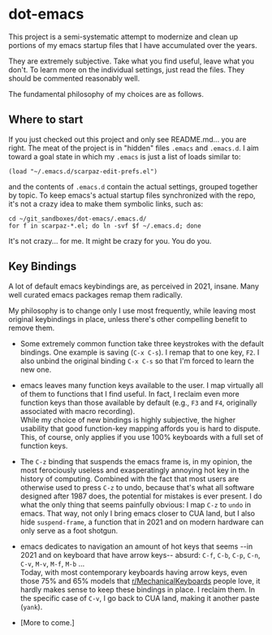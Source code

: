 dot-emacs
=========

This project is a semi-systematic attempt to modernize and clean up portions of my emacs startup
files that I have accumulated over the years.

They are extremely subjective. Take what you find useful, leave what you don't.
To learn more on the individual settings, just read the files. 
They should be commented reasonably well.

The fundamental philosophy of my choices are as follows.


Where to start
--------------

If you just checked out this project and only see README.md... you are right.
The meat of the project is in "hidden" files `.emacs` and `.emacs.d`.
I aim toward a goal state in which my `.emacs` is just a list of loads similar to:

    (load "~/.emacs.d/scarpaz-edit-prefs.el")

and the contents of `.emacs.d` contain the actual settings, grouped together by topic.
To keep emacs's actual startup files synchronized with the repo, it's not a crazy idea to 
make them symbolic links, such as:

    cd ~/git_sandboxes/dot-emacs/.emacs.d/
    for f in scarpaz-*.el; do ln -svf $f ~/.emacs.d; done

It's not crazy... for me. It might be crazy for you. You do you.


Key Bindings
------------

A lot of default emacs keybindings are, as perceived in 2021, insane.
Many well curated emacs packages remap them radically.

My philosophy is to change only I use most frequently, while leaving most original keybindings in place, unless there's other compelling benefit to remove them.

* Some extremely common function take three keystrokes with the default bindings.
  One example is saving (`C-x C-s`).
  I remap that to one key, `F2`.
  I also unbind the original binding `C-x C-s` so that I'm forced to learn the new one.

* emacs leaves many function keys available to the user. 
  I map virtually all of them to functions that I find useful. 
  In fact, I reclaim even more function keys than those available by default
  (e.g., `F3` and `F4`, originally associated with macro recording).  
  While my choice of new bindings is highly subjective, the higher usability that good
  function-key mapping affords you is hard to dispute.  
  This, of course, only applies if you use 100% keyboards with a full set of function keys.

* The `C-z` binding that suspends the emacs frame is, in my opinion, the most 
  ferociously useless and exasperatingly annoying hot key in the history of computing.
  Combined with the fact that most users are otherwise used to press `C-z` to undo,
  because that's what all software designed after 1987 does, the potential for
  mistakes is ever present.
  I do what the only thing that seems painfully obvious: I map `C-z` to `undo` in emacs.
  That way, not only I bring emacs closer to CUA land, but I also hide
  `suspend-frame`, a function that in 2021 and on modern hardware can 
  only serve as a foot shotgun.
  
* emacs dedicates to navigation an amount of hot keys that seems 
  --in 2021 and on keyboard that have arrow keys-- absurd: 
  `C-f`, `C-b`, `C-p`, `C-n`, `C-v`, `M-v`, `M-f`, `M-b` ...  
  Today, with most contemporary keyboards having arrow keys, even those 
  75% and 65% models that
  [r/MechanicalKeyboards](https://www.reddit.com/r/MechanicalKeyboards/) people love, 
  it hardly makes sense to keep these bindings in place. I reclaim them.
  In the specific case of `C-v`, I go back to CUA land, making it another paste (`yank`).

* [More to come.]
